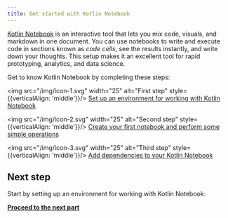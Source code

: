 ```yaml
---
title: Get started with Kotlin Notebook
---
```



[Kotlin Notebook](kotlin-notebook-overview.md) is an interactive tool that lets you mix code, visuals, and markdown in one document. 
You can use notebooks to write and execute code in sections known as _code cells_, see the results instantly, and write down your thoughts. 
This setup makes it an excellent tool for rapid prototyping, analytics, and data science.

Get to know Kotlin Notebook by completing these steps:

<img src="/img/icon-1.svg" width="25" alt="First step" style={{verticalAlign: 'middle'}}/> [Set up an environment for working with Kotlin Notebook](kotlin-notebook-set-up-env.md)

<img src="/img/icon-2.svg" width="25" alt="Second step" style={{verticalAlign: 'middle'}}/> [Create your first notebook and perform some simple operations](kotlin-notebook-create.md)

<img src="/img/icon-3.svg" width="25" alt="Third step" style={{verticalAlign: 'middle'}}/> [Add dependencies to your Kotlin Notebook](kotlin-notebook-add-dependencies.md)

## Next step

Start by setting up an environment for working with Kotlin Notebook:

**[Proceed to the next part](kotlin-notebook-set-up-env.md)**